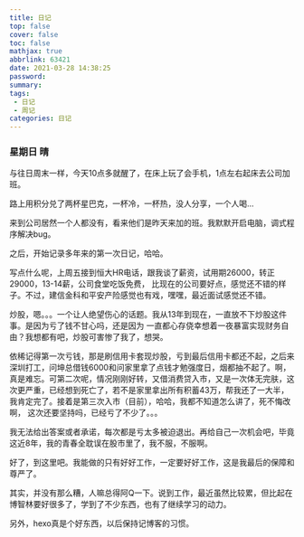 ```yaml
---
title: 日记
top: false
cover: false
toc: false
mathjax: true
abbrlink: 63421
date: 2021-03-28 14:38:25
password:
summary:
tags:
 - 日记 
 - 周记
categories: 日记
---
```


### 星期日 晴

与往日周末一样，今天10点多就醒了，在床上玩了会手机，1点左右起床去公司加班。

路上用积分兑了两杯星巴克，一杯冷，一杯热，没人分享，一个人喝...

来到公司居然一个人都没有，看来他们是昨天来加的班。我默默开启电脑，调式程序解决bug。

之后，开始记录多年来的第一次日记，哈哈。

写点什么呢，上周五接到恒大HR电话，跟我谈了薪资，试用期26000，转正29000，13-14薪，公司食堂吃饭免费， 比现在的公司要好点，感觉还不错的样子。不过，建信金科和平安产险感觉也有戏，嘿嘿，最近面试感觉还不错。

炒股，嗯。。。一个让人绝望伤心的话题。我从13年到现在，一直放不下炒股这件事。是因为亏了钱不甘心吗，还是因为 一直都心存侥幸想着一夜暴富实现财务自由？我想都有吧，炒股可害惨了我了，想哭。

依稀记得第一次亏钱，那是刷信用卡套现炒股，亏到最后信用卡都还不起，之后来深圳打工，问坤总借钱6000和问家里拿了点钱才勉强度日，烟都抽不起了。啊， 真是难忘。可第二次呢，情况刚刚好转，又借消费贷入市，又是一次体无完肤，这次更严重，已经想到死亡了，若不是家里拿出所有积蓄43万，帮我还了一大半，我肯定完了。接着是第三次入市（目前），哈哈，我都不知道怎么讲了，死不悔改啊， 这次还要坚持吗，已经亏了不少了。。。

我无法给出答案或者承诺，每次都是亏太多被迫退出。再给自己一次机会吧，毕竟这近8年，我的青春全耽误在股市里了，我不服，不服啊。

好了，到这里吧。我能做的只有好好工作，一定要好好工作，这是我最后的保障和尊严了。

其实，并没有那么糟，人嘛总得阿Q一下。说到工作，最近虽然比较累，但比起在博智林要好很多了，学到了不少东西，也有了继续学习的动力。

另外，hexo真是个好东西，以后保持记博客的习惯。

